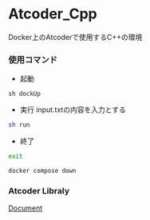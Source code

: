 # Atcoder_Cpp
Docker上のAtcoderで使用するC++の環境

### 使用コマンド
- 起動
```console
sh dockUp
```
- 実行
input.txtの内容を入力とする
```bash
sh run
```
- 終了
```bash
exit
```
```console
docker compose down
```

### Atcoder Libraly
[Document](https://atcoder.github.io/ac-library/production/document_ja/)